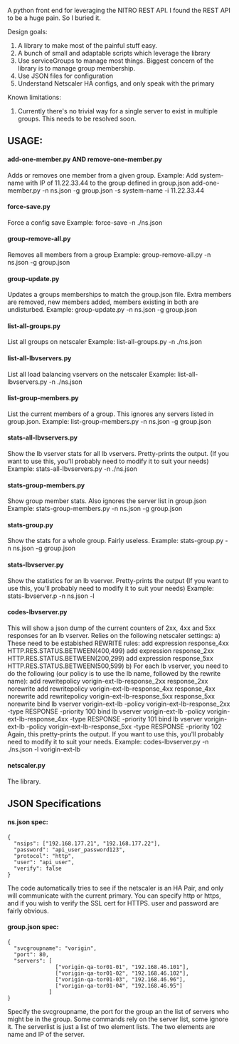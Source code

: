 A python front end for leveraging the NITRO REST API.
I found the REST API to be a huge pain.  So I buried it.

Design goals:

1. A library to make most of the painful stuff easy.
2. A bunch of small and adaptable scripts which leverage the library
3. Use serviceGroups to manage most things.  Biggest concern of the
   library is to manage group membership.  
4. Use JSON files for configuration
5. Understand Netscaler HA configs, and only speak with the primary

Known limitations:

1. Currently there's no trivial way for a single server to exist in
   multiple groups.  This needs to be resolved soon.

## USAGE:
#### add-one-member.py AND remove-one-member.py
Adds or removes one member from a given group.
Example: Add system-name with IP of 11.22.33.44 to the group defined in group.json
    add-one-member.py -n ns.json -g group.json -s system-name -i 11.22.33.44

#### force-save.py
Force a config save
Example:
    force-save -n ./ns.json

#### group-remove-all.py
Removes all members from a group
Example:
    group-remove-all.py -n ns.json -g group.json

#### group-update.py
Updates a groups memberships to match the group.json file.  Extra
members are removed, new members added, members existing in both
are undisturbed.
Example:
    group-update.py -n ns.json -g group.json

#### list-all-groups.py
List all groups on netscaler
Example:
    list-all-groups.py -n ./ns.json

#### list-all-lbvservers.py
List all load balancing vservers on the netscaler
Example:
    list-all-lbvservers.py -n ./ns.json

#### list-group-members.py
List the current members of a group.  This ignores any servers listed
in group.json.
Example:
    list-group-members.py -n ns.json -g group.json

#### stats-all-lbvservers.py
Show the lb vserver stats for all lb vservers.  Pretty-prints the output.
(If you want to use this, you'll probably need to modify it to suit your
needs)
Example:
    stats-all-lbvservers.py -n ./ns.json

#### stats-group-members.py
Show group member stats.  Also ignores the server list in
group.json
Example:
    stats-group-members.py -n ns.json -g group.json

#### stats-group.py
Show the stats for a whole group.  Fairly useless.
Example:
    stats-group.py -n ns.json -g group.json

#### stats-lbvserver.py
Show the statistics for an lb vserver.  Pretty-prints the output
(If you want to use this, you'll probably need to modify it to suit your
needs)
Example:
    stats-lbvserver.p -n ns.json -l <lb-vserver-name>

#### codes-lbvserver.py
This will show a json dump of the current counters of 2xx, 4xx and 5xx
responses for an lb vserver.  Relies on the following netscaler settings:
a) These need to be estabished REWRITE rules:
    add expression response_4xx HTTP.RES.STATUS.BETWEEN(400,499)
    add expression response_2xx HTTP.RES.STATUS.BETWEEN(200,299)
    add expression response_5xx HTTP.RES.STATUS.BETWEEN(500,599)
b) For each lb vserver, you need to do the following (our policy is
to use the lb name, followed by the rewrite name):
    add rewritepolicy vorigin-ext-lb-response_2xx response_2xx norewrite
    add rewritepolicy vorigin-ext-lb-response_4xx response_4xx norewrite
    add rewritepolicy vorigin-ext-lb-response_5xx response_5xx norewrite
    bind lb vserver vorigin-ext-lb -policy vorigin-ext-lb-response_2xx -type RESPONSE -priority 100
    bind lb vserver vorigin-ext-lb -policy vorigin-ext-lb-response_4xx -type RESPONSE -priority 101
    bind lb vserver vorigin-ext-lb -policy vorigin-ext-lb-response_5xx -type RESPONSE -priority 102
Again, this pretty-prints the output. If you want to use this, you'll
probably need to modify it to suit your needs.
Example:
    codes-lbvserver.py -n ./ns.json -l vorigin-ext-lb

#### netscaler.py
The library.

## JSON Specifications

#### ns.json spec:
    {
      "nsips": ["192.168.177.21", "192.168.177.22"],
      "password": "api_user_password123",
      "protocol": "http",
      "user": "api_user",
      "verify": false
    }

The code automatically tries to see if the netscaler is an HA Pair,
and only will communicate with the current primary.  You can specify
http or https, and if you wish to verify the SSL cert for HTTPS.
user and password are fairly obvious.

#### group.json spec:
    {
      "svcgroupname": "vorigin",
      "port": 80,
      "servers": [
                   ["vorigin-qa-tor01-01", "192.168.46.101"],
                   ["vorigin-qa-tor01-02", "192.168.46.102"],
                   ["vorigin-qa-tor01-03", "192.168.46.96"],
                   ["vorigin-qa-tor01-04", "192.168.46.95"]
                 ]
    }

Specify the svcgroupname, the port for the group an the list of
servers who might be in the group.  Some commands rely on the
server list, some ignore it.  The serverlist is just a list of
two element lists.  The two elements are name and IP of the server.

